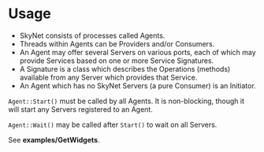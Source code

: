 # Usage

* SkyNet consists of processes called Agents.
* Threads within Agents can be Providers and/or Consumers.
* An Agent may offer several Servers on various ports,
  each of which may provide Services based on one or more Service Signatures.
* A Signature is a class which describes the Operations (methods)
  available from any Server which provides that Service.
* An Agent which has no SkyNet Servers (a pure Consumer) is an Initiator.

`Agent::Start()` must be called by all Agents. It is non-blocking,
though it will start any Servers registered to an Agent.

`Agent::Wait()` may be called after `Start()` to wait on all Servers.

See **examples/GetWidgets**.
